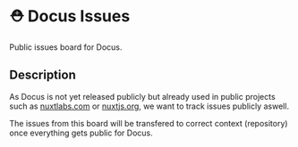 # ⛑ Docus Issues

Public issues board for Docus.

## Description

As Docus is not yet released publicly but already used in public projects such as [nuxtlabs.com](nuxtlabs.com) or [nuxtjs.org](nuxtjs.org), we want to track issues publicly aswell.

The issues from this board will be transfered to correct context (repository) once everything gets public for Docus.
